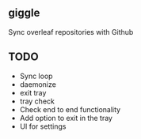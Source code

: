 ## giggle

Sync overleaf repositories with Github

## TODO

* Sync loop
* daemonize
* exit tray
* tray check
* Check end to end functionality
* Add option to exit in the tray
* UI for settings
